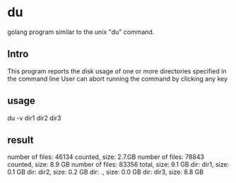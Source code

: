 # du
golang program similar to the unix "du" command.

## Intro
This program reports the disk usage of one or more directories specified in the command line
User can abort running the command by clicking any key

## usage
du -v dir1 dir2 dir3

## result
number of files: 46134 counted, size: 2.7.GB
number of files: 78843 counted, size: 8.9 GB
number of files: 83356 total, size: 9.1 GB
dir: dir1, size: 0.1 GB
dir: dir2, size: 0.2 GB
dir: ., size: 0.0 GB
dir: dir3, size: 8.8 GB
